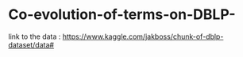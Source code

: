 # Co-evolution-of-terms-on-DBLP-
link to the data  :
https://www.kaggle.com/jakboss/chunk-of-dblp-dataset/data#